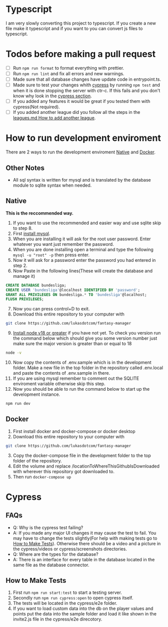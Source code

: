 # Typescript

I am very slowly converting this project to typescript. If you create a new file make it typescript and if you want to you can convert js files to typescript.

# Todos before making a pull request

- [ ] Run `npm run format` to format everything with prettier.
- [ ] Run `npm run lint` and fix all errors and new warnings.
- [ ] Made sure that all database changes have update code in entrypoint.ts.
- [ ] Made sure to test your changes whith [cypress](#cypress) by running `npm test` and when it is done stopping the server with ctr-c. If this fails and you don't know why look in the [cypress section](#cypress).
- [ ] If you added any features it would be great if you tested them with cypress(Not required).
- [ ] If you added another league did you follow all the steps in the [leagues.md How to add another league](leagues.md#how-to-add-another-league).

# How to run development enviroment

There are 2 ways to run the development enviroment [Native](#native) and [Docker](#docker).

## Other Notes

- All sql syntax is written for mysql and is translated by the database module to sqlite syntax when needed.

## Native

**This is the reccommended way.**

1. If you want to use the recommended and easier way and use sqlite skip to step 8.
2. First [install mysql](https://dev.mysql.com/downloads/mysql).
3. When you are installing it will ask for the root user password. Enter whatever you want just remember the password.
4. When you are done installing open a terminal and type the following `mysql -u "root" -p` then press enter.
5. Now it will ask for a password enter the password you had entered in step 2.
6. Now Paste in the following lines(These will create the database and manage it)

```sql
CREATE DATABASE bundesliga;
CREATE USER 'bundesliga'@localhost IDENTIFIED BY 'password';
GRANT ALL PRIVILEGES ON bundesliga.* TO 'bundesliga'@localhost;
FLUSH PRIVILEGES;
```

7. Now you can press control+D to exit.
8. Download this entire repository to your computer with

```bash
git clone https://github.com/lukasdotcom/fantasy-manager
```

9. [Install node v18 or greater](https://nodejs.org/en/) if you have not yet. To check you version run the command below which should give you some version number just make sure the major version is greater than or equal to 18

```bash
node -v
```

10. Now copy the contents of .env.sample which is in the development folder. Make a new file in the top folder in the repository called .env.local and paste the contents of .env.sample in there.
11. If you are using mysql remember to comment out the SQLITE enviroment variable otherwise skip this step.
12. Now you should be able to run the command below to start up the development instance.

```bash
npm run dev
```

## Docker

1. First install docker and docker-compose or docker desktop
2. Download this entire repository to your computer with

```bash
git clone https://github.com/lukasdotcom/fantasy-manager
```

3. Copy the docker-compose file in the development folder to the top folder of the repository.
4. Edit the volume and replace /locationToWhereThisGithubIsDownloaded with wherever this repository got downloaded to.
5. Then run `docker-compose up`

# Cypress

## FAQs

- Q: Why is the cypress test failing?
- A: If you made any major UI changes it may cause the test to fail. You may have to change the tests slightly(For help with making tests go to [How to Make Tests](#how-to-make-tests)). Otherwise there should be a video and a picture in the cypress/videos or cypress/screenshots directories.
- Q: Where are the types for the database?
- A: There is an interface for every table in the database located in the same file as the database connector.

## How to Make Tests

1. First run `npm run start:test` to start a testing server.
2. Secondly run `npm run cypress:open` to open cypress itself.
3. The tests will be located in the cypress/e2e folder.
4. If you want to load custom data into the db on the player values and points put the data into the sample folder and load it like shown in the invite2.js file in the cypress/e2e direcotory.
